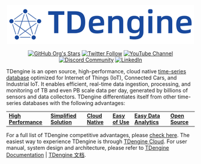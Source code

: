 <p align="center">
  <a href="https://tdengine.com" target="_blank">
  <img
    src="https://raw.githubusercontent.com/taosdata/.github/main/profile/tdengine.svg"
    alt="TDengine"
    width="500"
  />
  </a>
</p>
<p align="center">
<a href="https://github.com/taosdata"><img alt="GitHub Org's Stars" src="https://img.shields.io/github/stars/taosdata?style=social"></a>
<a href="https://twitter.com/TDengineDB"><img alt="Twitter Follow" src="https://img.shields.io/twitter/follow/TDengineDB?style=social"></a>
<a href="https://www.youtube.com/@tdengine"><img alt="YouTube Channel" src="https://img.shields.io/badge/Subscribe_@tdengine--white?logo=youtube&style=social"></a>
<a href="https://discord.com/invite/VZdSuUg4pS"><img alt="Discord Community" src="https://img.shields.io/badge/Join_Discord--white?logo=discord&style=social"></a>
<a href="https://www.linkedin.com/company/tdengine"><img alt="LinkedIn" src="https://img.shields.io/badge/LinkedIn--white?logo=linkedin&style=social"></a>
</p>

TDengine is an open source, high-performance, cloud native [time-series database](https://tdengine.com/tsdb/) optimized for Internet of Things (IoT), Connected Cars, and Industrial IoT. It enables efficient, real-time data ingestion, processing, and monitoring of TB and even PB scale data per day, generated by billions of sensors and data collectors. TDengine differentiates itself from other time-series databases with the following advantages:

<table align="center" width="100%">
  <tr>
    <td><b><a href="https://tdengine.com/tdengine/high-performance-time-series-database/">High Performance</a></b></td>
    <td><b><a href="https://tdengine.com/tdengine/simplified-time-series-data-solution/">Simplified Solution</a></b></td>
    <td><b><a href="https://tdengine.com/tdengine/cloud-native-time-series-database/">Cloud Native</a></b></td>
    <td><b><a href="https://tdengine.com/tdengine/easy-time-series-data-platform/">Easy of Use</a></b></td>
    <td><b><a href="https://tdengine.com/tdengine/time-series-data-analytics-made-easy/">Easy Data Analytics</a></b></td>
    <td><b><a href="https://tdengine.com/tdengine/open-source-time-series-database/">Open Source</a></b></td>
  </tr>
</table>

For a full list of TDengine competitive advantages, please [check here](https://tdengine.com/tdengine/). The easiest way to experience TDengine is through [TDengine Cloud](https://cloud.tdengine.com).
For user manual, system design and architecture, please refer to [TDengine Documentation](https://docs.tdengine.com) | [TDengine 文档](https://docs.taosdata.com).
